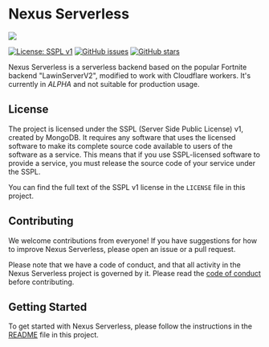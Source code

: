 # Nexus Serverless

<img src="https://camo.githubusercontent.com/3cfa16e48affed3aa466ef01e32b1a5089816ca4dd4e6de5d30cda7238ef9ba8/68747470733a2f2f692e696d6775722e636f6d2f3938614f68627a2e706e67"/>

[![License: SSPL v1](https://img.shields.io/badge/License-SSPL%20v1-blue.svg)](https://www.mongodb.com/licensing/server-side-public-license)
[![GitHub issues](https://img.shields.io/github/issues/SkynetFN/NexusHono)](https://github.com/SkynetFN/NexusHono/issues)
[![GitHub stars](https://img.shields.io/github/stars/SkynetFN/NexusHono)](https://github.com/SkynetFN/NexusHono/stargazers)

Nexus Serverless is a serverless backend based on the popular Fortnite backend "LawinServerV2", modified to work with Cloudflare workers. It's currently in *ALPHA* and not suitable for production usage.

## License

The project is licensed under the SSPL (Server Side Public License) v1, created by MongoDB. It requires any software that uses the licensed software to make its complete source code available to users of the software as a service. This means that if you use SSPL-licensed software to provide a service, you must release the source code of your service under the SSPL.

You can find the full text of the SSPL v1 license in the `LICENSE` file in this project.

## Contributing

We welcome contributions from everyone! If you have suggestions for how to improve Nexus Serverless, please open an issue or a pull request.

Please note that we have a code of conduct, and that all activity in the Nexus Serverless project is governed by it. Please read the [code of conduct](CODE_OF_CONDUCT.md) before contributing.

## Getting Started

To get started with Nexus Serverless, please follow the instructions in the [README](https://github.com/NexusFN-io/NexusServerless/blob/main/SETUP.md) file in this project.


